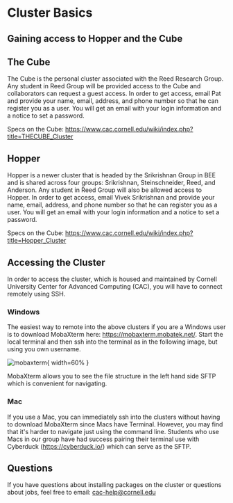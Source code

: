 # Cluster Basics 

## Gaining access to Hopper and the Cube 

## The Cube 
The Cube is the personal cluster associated with the Reed Research Group. Any student in Reed Group will be provided access to the Cube and collaborators can request a guest access. In order to get access, email Pat and provide your name, email, address, and phone number so that he can register you as a user. You will get an email with your login information and a notice to set a password. 

Specs on the Cube: https://www.cac.cornell.edu/wiki/index.php?title=THECUBE_Cluster

## Hopper
Hopper is a newer cluster that is headed by the Srikrishnan Group in BEE and is shared across four groups: Srikrishnan, Steinschneider, Reed, and Anderson. Any student in Reed Group will also be allowed access to Hopper. In order to get access, email Vivek Srikrishnan and provide your name, email, address, and phone number so that he can register you as a user. You will get an email with your login information and a notice to set a password. 

Specs on the Cube: https://www.cac.cornell.edu/wiki/index.php?title=Hopper_Cluster
  


## Accessing the Cluster
In order to access the cluster, which is housed and maintained by Cornell University Center for Advanced Computing (CAC), you will have to connect remotely using SSH.

### Windows

The easiest way to remote into the above clusters if you are a Windows user is to download MobaXterm here: https://mobaxterm.mobatek.net/. Start the local terminal and then ssh into the terminal as in the following image, but using you own username. 

![mobaxterm](mobaxterm.png "SSH into the Cube Using MobaXterm"){ width=60% }

MobaXterm allows you to see the file structure in the left hand side SFTP which is convenient for navigating.  

### Mac

If you use a Mac, you can immediately ssh into the clusters without having to download MobaXterm since Macs have Terminal. However, you may find that it's harder to navigate just using the command line. Students who use Macs in our group have had success pairing their terminal use with Cyberduck (https://cyberduck.io/) which can serve as the SFTP. 

## Questions
If you have questions about installing packages on the cluster or questions about jobs, feel free to email: cac-help@cornell.edu 
